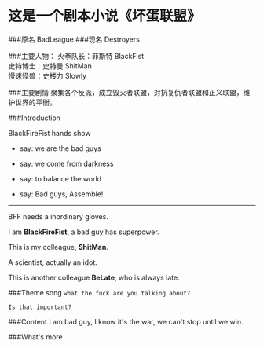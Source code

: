 这是一个剧本小说《坏蛋联盟》
================
###原名 BadLeague
###现名 Destroyers

###主要人物：
火拳队长：菲斯特 BlackFist    
史特博士：史特曼 ShitMan  
慢速怪兽：史楼力 Slowly  

###主要剧情
聚集各个反派，成立毁灭者联盟，对抗复仇者联盟和正义联盟，维护世界的平衡。


###Introduction

BlackFireFist hands show
+ say: we are the bad guys
+ say: we come from darkness

+ say: to balance the world
+ say: Bad guys, Assemble!

***

BFF needs a inordinary gloves.

I am **BlackFireFist**, a bad guy has superpower.

This is my colleague, **ShitMan**.

A scientist, actually an idot.

This is another colleague **BeLate**, who is always late.


###Theme song
`what the fuck are you talking about?`

`Is that important?`  


###Content
I am bad guy, I know it's the war, we can't stop until we win.

###What's more
